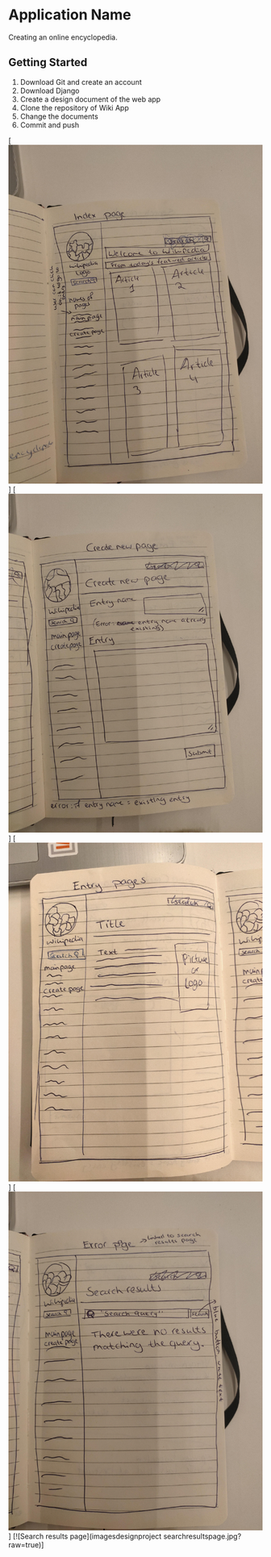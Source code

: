 # Application Name

Creating an online encyclopedia.


## Getting Started

1. Download Git and create an account
2. Download Django
3. Create a design document of the web app
4. Clone the repository of Wiki App
5. Change the documents
6. Commit and push

[![index page](imagesdesignproject/indexpage.jpg?raw=true)]
[![Create new page](imagesdesignproject/createnewpage.jpg?raw=true)]
[![Entry page](imagesdesignproject/entrypage.jpg?raw=true)]
[![Error page](imagesdesignproject/errorpage.jpg?raw=true)]
[![Search results page](imagesdesignproject searchresultspage.jpg?raw=true)]
